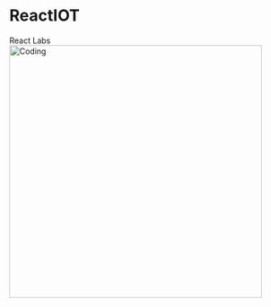 # ReactIOT
React Labs
<img align="center" alt="Coding" width="450" src="[https://cdn.dribbble.com/users/1162077/screenshots/3848914/programmer.gif](https://images.ctfassets.net/u77gi3ejnmxq/4tEwDdsbH3K6x3bvIXAPhp/380c0d4e3bca558b51c68e937075f642/Joe_react.png)">
